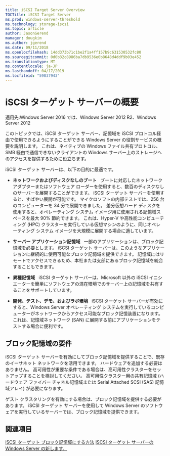 ```yaml
---
title: iSCSI Target Server Overview
TOCTitle: iSCSI Target Server
ms.prod: windows-server-threshold
ms.technology: storage-iscsi
ms.topic: article
author: JasonGerend
manager: dougkim
ms.author: jgerend
ms.date: 09/11/2018
ms.openlocfilehash: 14dd373b71c1be2f1a4ff157b9c631530532fc80
ms.sourcegitcommit: 0d0b32c8986ba7db9536e0b8648d4ddf9b03e452
ms.translationtype: MT
ms.contentlocale: ja-JP
ms.lasthandoff: 04/17/2019
ms.locfileid: "59837943"
---
```

# <a name="iscsi-target-server-overview"></a>iSCSI ターゲット サーバーの概要

適用先:Windows Server 2016 では、Windows Server 2012 R2、Windows Server 2012

このトピックでは、iSCSI ターゲット サーバー、記憶域を iSCSI プロトコル経由で使用できるようにすることができる Windows Server の役割サービスの概要を説明します。 これは、ネイティブの Windows ファイル共有プロトコル、SMB 経由で通信できないクライアントの Windows サーバー上のストレージへのアクセスを提供するために役立ちます。

iSCSI ターゲット サーバーは、以下の目的に最適です。

* **ネットワークおよびディスクなしのブート**   ブートに対応したネットワーク アダプターまたはソフトウェア ローダーを使用すると、数百のディスクなしのサーバーを展開することができます。 iSCSI ターゲット サーバーを使用すると、すばやい展開が可能です。 マイクロソフトの内部テストでは、256 台のコンピューターを 34 分で展開できました。 差分仮想ハード ディスクを使用すると、オペレーティング システム イメージ用に使用される記憶域スペースを最大 90% 節約できます。 これは、Hyper-V や高性能コンピューティング (HPC) クラスターを実行している仮想マシンのように、同じオペレーティング システム イメージを大規模に展開する場合に適しています。

* **サーバー アプリケーション記憶域**   一部のアプリケーションは、ブロック記憶域を必要とします。 iSCSI ターゲット サーバーは、このようなアプリケーションに継続的に使用可能なブロック記憶域を提供できます。 記憶域にはリモートでアクセスできるため、本社または支部にあるブロック記憶域を統合することもできます。

* **異種記憶域**   iSCSI ターゲット サーバーは、Microsoft 以外の iSCSI イニシエーターを簡単にソフトウェアの混在環境でのサーバー上の記憶域を共有することをサポートしています。

* **開発、テスト、デモ、およびラボ環境**   iSCSI ターゲット サーバーが有効にすると、Windows Server オペレーティング システムを実行しているコンピューターがネットワークからアクセス可能なブロック記憶装置になります。 これは、記憶域ネットワーク (SAN) に展開する前にアプリケーションをテストする場合に便利です。

## <a name="block-storage-requirements"></a>ブロック記憶域の要件

iSCSI ターゲット サーバーを有効にしてブロック記憶域を提供することで、既存のイーサネット ネットワークを活用できます。 ハードウェアを追加する必要はありません。 高可用性が重要な条件である場合は、高可用性クラスターをセットアップすることを検討してください。 高可用性クラスター用の共有記憶域 (ハードウェア ファイバー チャネル記憶域または Serial Attached SCSI (SAS) 記憶域アレイ) が必要になります。

ゲスト クラスタリングを有効にする場合は、ブロック記憶域を提供する必要があります。 iSCSI ターゲット サーバーを使用して Windows Server のソフトウェアを実行しているサーバーでは、ブロック記憶域を提供できます。

## <a name="see-also"></a>関連項目

[iSCSI ターゲット ブロック記憶域にする方法](https://docs.microsoft.com/previous-versions/windows/it-pro/windows-server-2012-R2-and-2012/hh848268(v%3dws.11))  
[ISCSI ターゲット サーバーの Windows Server の新します。](https://docs.microsoft.com/previous-versions/windows/it-pro/windows-server-2012-R2-and-2012/dn305893(v%3dws.11))

